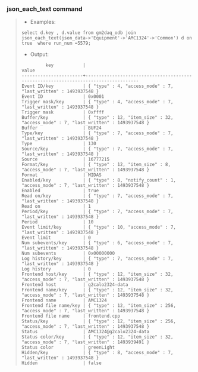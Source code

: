 
### json_each_text command
> - Examples:
> ```
> select d.key , d.value from gm2daq_odb join json_each_text(json_data->'Equipment'->'AMC1324'->'Common') d on true  where run_num =5579;
> ```
> - Output:
> ```
>          key           |                                       value                                        
> -----------------------+------------------------------------------------------------------------------------
> Event ID/key           | { "type" : 4, "access_mode" : 7, "last_written" : 1493937548 }
> Event ID               | 0x0001
> Trigger mask/key       | { "type" : 4, "access_mode" : 7, "last_written" : 1493937548 }
> Trigger mask           | 0xffff
> Buffer/key             | { "type" : 12, "item_size" : 32, "access_mode" : 7, "last_written" : 1493937548 }
> Buffer                 | BUF24
> Type/key               | { "type" : 7, "access_mode" : 7, "last_written" : 1493937548 }
> Type                   | 130
> Source/key             | { "type" : 7, "access_mode" : 7, "last_written" : 1493937548 }
> Source                 | 16777215
> Format/key             | { "type" : 12, "item_size" : 8, "access_mode" : 7, "last_written" : 1493937548 }
> Format                 | MIDAS
> Enabled/key            | { "type" : 8, "notify_count" : 1, "access_mode" : 7, "last_written" : 1493937548 }
> Enabled                | true
> Read on/key            | { "type" : 7, "access_mode" : 7, "last_written" : 1493937548 }
> Read on                | 1
> Period/key             | { "type" : 7, "access_mode" : 7, "last_written" : 1493937548 }
> Period                 | 10
> Event limit/key        | { "type" : 10, "access_mode" : 7, "last_written" : 1493937548 }
> Event limit            | 0
> Num subevents/key      | { "type" : 6, "access_mode" : 7, "last_written" : 1493937548 }
> Num subevents          | 0x00000000
> Log history/key        | { "type" : 7, "access_mode" : 7, "last_written" : 1493937548 }
> Log history            | 0
> Frontend host/key      | { "type" : 12, "item_size" : 32, "access_mode" : 7, "last_written" : 1493937548 }
> Frontend host          | g2calo2324-data
> Frontend name/key      | { "type" : 12, "item_size" : 32, "access_mode" : 7, "last_written" : 1493937548 }
> Frontend name          | AMC1324
> Frontend file name/key | { "type" : 12, "item_size" : 256, "access_mode" : 7, "last_written" : 1493937548 }
> Frontend file name     | frontend.cpp
> Status/key             | { "type" : 12, "item_size" : 256, "access_mode" : 7, "last_written" : 1493937548 }
> Status                 | AMC1324@g2calo2324-data
> Status color/key       | { "type" : 12, "item_size" : 32, "access_mode" : 7, "last_written" : 1493939491 }
> Status color           | greenLight
> Hidden/key             | { "type" : 8, "access_mode" : 7, "last_written" : 1493937548 }
> Hidden                 | false
> ```
